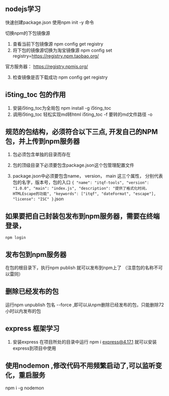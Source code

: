 ## nodejs学习

快速创建package.json 使用npm init -y 命令


切换npm的下包镜像源

1. 查看当前下包镜像源
npm config get registry
2. 将下包的镜像源切换为淘宝镜像源
npm config set registry=https://registry.npm.taobao.org/

官方服务器： https://registry.npmjs.org/

3. 检查镜像是否下载成功
npm config get registry


## i5ting_toc 包的作用

1. 安装i5ting_toc为全局包
npm install -g i5ting_toc
2. 调用i5ting_toc 轻松实现md转html
i5ting_toc -f 要转的md文件路径 -o

## 规范的包结构，必须符合以下三点, 开发自己的NPM包，并上传到npm服务器

1. 包必须包含单独的目录而存在

2. 包的顶级目录下必须要包含package.json这个包管理配置文件

3. package.json中必须要包含name， version， main 这三个属性， 分别代表包的名字，版本号，包的入口
`
{
    "name": "itqf-tools",
    "version": "1.0.0",
    "main": "index.js",
    "description": "提供了格式化时间，HTMLEscape的功能",
    "keywords": ["itqf", "dateFormat", "escape"],
    "license": "ISC"
}
`.json

## 如果要把自己封装包发布到npm服务器，需要在终端登录， 
```
npm login

```

## 发布包到npm服务器

在包的根目录下，执行npm publish 就可以发布到npm上了 （注意包的名称不可以雷同）

## 删除已经发布的包

运行npm unpublish 包名 --force ,即可以从npm删除已经发布的包，只能删除72小时以内发布的包



## express 框架学习

1. 安装express  在项目所处的目录中运行 npm i express@4.17.1 就可以安装express到项目中使用


## 使用nodemon ,修改代码不用频繁启动了,可以监听变化，重启服务

npm i -g nodemon